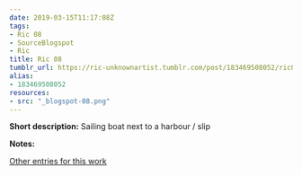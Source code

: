 ```yaml
---
date: 2019-03-15T11:17:08Z
tags:
- Ric 08
- SourceBlogspot
- Ric
title: Ric 08
tumblr_url: https://ric-unknownartist.tumblr.com/post/183469508052/ric08
alias:
- 183469508052
resources:
- src: "_blogspot-08.png"
---
```


**Short description:** Sailing boat next to a harbour / slip

**Notes:**

[Other entries for this work](/tags/Ric-08)
